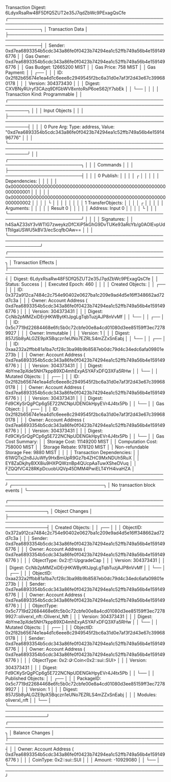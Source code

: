 Transaction Digest: 6LdyxRsaRw48F5DfQ5ZUT2e35J7qdZbWc9PExagQsCfe
╭──────────────────────────────────────────────────────────────────────────────────────────────────────────────╮
│ Transaction Data                                                                                             │
├──────────────────────────────────────────────────────────────────────────────────────────────────────────────┤
│ Sender: 0xd7ea6893354b5cdc343a86fe0f0423b74294ea1c52ffb749a56b4e1591496776                                   │
│ Gas Owner: 0xd7ea6893354b5cdc343a86fe0f0423b74294ea1c52ffb749a56b4e1591496776                                │
│ Gas Budget: 12665200 MIST                                                                                    │
│ Gas Price: 758 MIST                                                                                          │
│ Gas Payment:                                                                                                 │
│  ┌──                                                                                                         │
│  │ ID: 0x2f82b65674e1ea4d1c6eee8c2949545f2bc6a31d0e7af3f2d43e67c399680178                                    │
│  │ Version: 304373430                                                                                        │
│  │ Digest: CXVBNyRUryf3CAzq9DfGbWV8xntoRsP6oeS62jY7sbEk                                                      │
│  └──                                                                                                         │
│                                                                                                              │
│ Transaction Kind: Programmable                                                                               │
│ ╭──────────────────────────────────────────────────────────────────────────────────────────────────────────╮ │
│ │ Input Objects                                                                                            │ │
│ ├──────────────────────────────────────────────────────────────────────────────────────────────────────────┤ │
│ │ 0   Pure Arg: Type: address, Value: "0xd7ea6893354b5cdc343a86fe0f0423b74294ea1c52ffb749a56b4e1591496776" │ │
│ ╰──────────────────────────────────────────────────────────────────────────────────────────────────────────╯ │
│ ╭─────────────────────────────────────────────────────────────────────────╮                                  │
│ │ Commands                                                                │                                  │
│ ├─────────────────────────────────────────────────────────────────────────┤                                  │
│ │ 0  Publish:                                                             │                                  │
│ │  ┌                                                                      │                                  │
│ │  │ Dependencies:                                                        │                                  │
│ │  │   0x0000000000000000000000000000000000000000000000000000000000000001 │                                  │
│ │  │   0x0000000000000000000000000000000000000000000000000000000000000002 │                                  │
│ │  └                                                                      │                                  │
│ │                                                                         │                                  │
│ │ 1  TransferObjects:                                                     │                                  │
│ │  ┌                                                                      │                                  │
│ │  │ Arguments:                                                           │                                  │
│ │  │   Result 0                                                           │                                  │
│ │  │ Address: Input  0                                                    │                                  │
│ │  └                                                                      │                                  │
│ ╰─────────────────────────────────────────────────────────────────────────╯                                  │
│                                                                                                              │
│ Signatures:                                                                                                  │
│    h4SaAZ33sY3vWTlG7zweykzDfCXiP5kGhG9DvTUKe93aRcYb/g0AOlEvpUd1TtilgaUSWU5kBV3/ecScqfbOAw==                  │
│                                                                                                              │
╰──────────────────────────────────────────────────────────────────────────────────────────────────────────────╯
╭───────────────────────────────────────────────────────────────────────────────────────────────────╮
│ Transaction Effects                                                                               │
├───────────────────────────────────────────────────────────────────────────────────────────────────┤
│ Digest: 6LdyxRsaRw48F5DfQ5ZUT2e35J7qdZbWc9PExagQsCfe                                              │
│ Status: Success                                                                                   │
│ Executed Epoch: 460                                                                               │
│                                                                                                   │
│ Created Objects:                                                                                  │
│  ┌──                                                                                              │
│  │ ID: 0x372a912ca7484c2c754e90402e0627ba1c209e9ad4d5e16ff348662ad72d7c3a                         │
│  │ Owner: Account Address ( 0xd7ea6893354b5cdc343a86fe0f0423b74294ea1c52ffb749a56b4e1591496776 )  │
│  │ Version: 304373431                                                                             │
│  │ Digest: CcNb2pMMZxiDErjHKWBytKtJpgLgTqbTuzjAJP8nVvMf                                           │
│  └──                                                                                              │
│  ┌──                                                                                              │
│  │ ID: 0x5c7719d22684468e6fc5b0c72cbfe00e8a4cd01080d3ee85159ff3ec72789927                         │
│  │ Owner: Immutable                                                                               │
│  │ Version: 1                                                                                     │
│  │ Digest: 857JSb8yALGZE9pX5Bqczn1eUNo7EZRLS4mZZxSnEabj                                           │
│  └──                                                                                              │
│  ┌──                                                                                              │
│  │ ID: 0xaa232a2ffbb81a1ba7cf28c3ba98b9b8587eb0dc79d4c34edc6afa09801e273b                         │
│  │ Owner: Account Address ( 0xd7ea6893354b5cdc343a86fe0f0423b74294ea1c52ffb749a56b4e1591496776 )  │
│  │ Version: 304373431                                                                             │
│  │ Digest: 4bYme3pXde5NH7kpp89XD4mhExyASYAFxDFQ3XFa5RHw                                           │
│  └──                                                                                              │
│ Mutated Objects:                                                                                  │
│  ┌──                                                                                              │
│  │ ID: 0x2f82b65674e1ea4d1c6eee8c2949545f2bc6a31d0e7af3f2d43e67c399680178                         │
│  │ Owner: Account Address ( 0xd7ea6893354b5cdc343a86fe0f0423b74294ea1c52ffb749a56b4e1591496776 )  │
│  │ Version: 304373431                                                                             │
│  │ Digest: Fd9CKySrQgPCp6g5E722NCNpUDENGkHpyEVr4J4tx5Pb                                           │
│  └──                                                                                              │
│ Gas Object:                                                                                       │
│  ┌──                                                                                              │
│  │ ID: 0x2f82b65674e1ea4d1c6eee8c2949545f2bc6a31d0e7af3f2d43e67c399680178                         │
│  │ Owner: Account Address ( 0xd7ea6893354b5cdc343a86fe0f0423b74294ea1c52ffb749a56b4e1591496776 )  │
│  │ Version: 304373431                                                                             │
│  │ Digest: Fd9CKySrQgPCp6g5E722NCNpUDENGkHpyEVr4J4tx5Pb                                           │
│  └──                                                                                              │
│ Gas Cost Summary:                                                                                 │
│    Storage Cost: 11149200 MIST                                                                    │
│    Computation Cost: 758000 MIST                                                                  │
│    Storage Rebate: 978120 MIST                                                                    │
│    Non-refundable Storage Fee: 9880 MIST                                                          │
│                                                                                                   │
│ Transaction Dependencies:                                                                         │
│    61WQTxj2n8JJuWfy9HxBmUpR9Gz7b4ZHC9MxNDUh5RuX                                                   │
│    EY8ZaDkjhyBXX8iu9HXPQWznBp4QUcpAaTuwXSheDVuq                                                   │
│    FZQQfVC428RKpDcuobUQVp45DMM4PwiELT4YH4ivaHZA                                                   │
╰───────────────────────────────────────────────────────────────────────────────────────────────────╯
╭─────────────────────────────╮
│ No transaction block events │
╰─────────────────────────────╯

╭────────────────────────────────────────────────────────────────────────────────────────────────────────────────╮
│ Object Changes                                                                                                 │
├────────────────────────────────────────────────────────────────────────────────────────────────────────────────┤
│ Created Objects:                                                                                               │
│  ┌──                                                                                                           │
│  │ ObjectID: 0x372a912ca7484c2c754e90402e0627ba1c209e9ad4d5e16ff348662ad72d7c3a                                │
│  │ Sender: 0xd7ea6893354b5cdc343a86fe0f0423b74294ea1c52ffb749a56b4e1591496776                                  │
│  │ Owner: Account Address ( 0xd7ea6893354b5cdc343a86fe0f0423b74294ea1c52ffb749a56b4e1591496776 )               │
│  │ ObjectType: 0x2::package::UpgradeCap                                                                        │
│  │ Version: 304373431                                                                                          │
│  │ Digest: CcNb2pMMZxiDErjHKWBytKtJpgLgTqbTuzjAJP8nVvMf                                                        │
│  └──                                                                                                           │
│  ┌──                                                                                                           │
│  │ ObjectID: 0xaa232a2ffbb81a1ba7cf28c3ba98b9b8587eb0dc79d4c34edc6afa09801e273b                                │
│  │ Sender: 0xd7ea6893354b5cdc343a86fe0f0423b74294ea1c52ffb749a56b4e1591496776                                  │
│  │ Owner: Account Address ( 0xd7ea6893354b5cdc343a86fe0f0423b74294ea1c52ffb749a56b4e1591496776 )               │
│  │ ObjectType: 0x5c7719d22684468e6fc5b0c72cbfe00e8a4cd01080d3ee85159ff3ec72789927::oliverxl_nft::Oliverxl_Nft  │
│  │ Version: 304373431                                                                                          │
│  │ Digest: 4bYme3pXde5NH7kpp89XD4mhExyASYAFxDFQ3XFa5RHw                                                        │
│  └──                                                                                                           │
│ Mutated Objects:                                                                                               │
│  ┌──                                                                                                           │
│  │ ObjectID: 0x2f82b65674e1ea4d1c6eee8c2949545f2bc6a31d0e7af3f2d43e67c399680178                                │
│  │ Sender: 0xd7ea6893354b5cdc343a86fe0f0423b74294ea1c52ffb749a56b4e1591496776                                  │
│  │ Owner: Account Address ( 0xd7ea6893354b5cdc343a86fe0f0423b74294ea1c52ffb749a56b4e1591496776 )               │
│  │ ObjectType: 0x2::coin::Coin<0x2::sui::SUI>                                                                  │
│  │ Version: 304373431                                                                                          │
│  │ Digest: Fd9CKySrQgPCp6g5E722NCNpUDENGkHpyEVr4J4tx5Pb                                                        │
│  └──                                                                                                           │
│ Published Objects:                                                                                             │
│  ┌──                                                                                                           │
│  │ PackageID: 0x5c7719d22684468e6fc5b0c72cbfe00e8a4cd01080d3ee85159ff3ec72789927                               │
│  │ Version: 1                                                                                                  │
│  │ Digest: 857JSb8yALGZE9pX5Bqczn1eUNo7EZRLS4mZZxSnEabj                                                        │
│  │ Modules: oliverxl_nft                                                                                       │
│  └──                                                                                                           │
╰────────────────────────────────────────────────────────────────────────────────────────────────────────────────╯
╭───────────────────────────────────────────────────────────────────────────────────────────────────╮
│ Balance Changes                                                                                   │
├───────────────────────────────────────────────────────────────────────────────────────────────────┤
│  │ Owner: Account Address ( 0xd7ea6893354b5cdc343a86fe0f0423b74294ea1c52ffb749a56b4e1591496776 )  │
│  │ CoinType: 0x2::sui::SUI                                                                        │
│  │ Amount: -10929080                                                                              │
│  └──                                                                                              │
╰───────────────────────────────────────────────────────────────────────────────────────────────────╯
